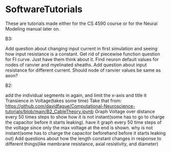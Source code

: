 # SoftwareTutorials
These are tutorials made either for the CS 4590 course or for the Neural Modeling manual later on.


B3:

Add question about changing input current in first simulation and seeing how input resistance is a constant.
Get rid of piecewise function question for FI curve. Just have them think about it.
Find neuron default values for nodes of ranvier and myelinated sheaths.
Add question about input resistance for different current.
Should node of ranvier values be same as axon?



B2:

add the individual segments in again, and limit the x-axis and title it Transience in Voltage(takes some time) Take that from:
https://github.com/davidfague/Computational-Neuroscience-tutorials/blob/main/B2_CableTheory.ipynb
Graph Voltage over distance every 50 times steps to show how it is not instant(some has to go to charge the capacitor before it starts leaking). 
have it graph every 50 time steps of the voltage since only the max voltage at the end is shown. why is not instant(some has to charge the capacitor beforehand before it starts leaking out)
Add questions about how the length constant changes in response to different things(like membrane resistance, axial resistivity, and diameter)


